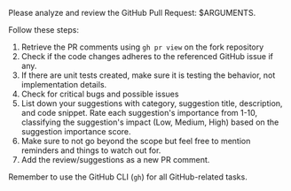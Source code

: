 Please analyze and review the GitHub Pull Request: $ARGUMENTS.

Follow these steps:

1. Retrieve the PR comments using `gh pr view` on the fork repository
2. Check if the code changes adheres to the referenced GitHub issue if any.
3. If there are unit tests created, make sure it is testing the behavior, not implementation details.
4. Check for critical bugs and possible issues
5. List down your suggestions with category, suggestion title, description, and code snippet. Rate each suggestion's importance from 1-10, classifying the suggestion's impact (Low, Medium, High) based on the suggestion importance score.
6. Make sure to not go beyond the scope but feel free to mention reminders and things to watch out for.
7. Add the review/suggestions as a new PR comment.

Remember to use the GitHub CLI (`gh`) for all GitHub-related tasks.
